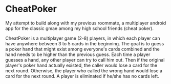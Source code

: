 # CheatPoker
My attempt to build along with my previous roommate, a multiplayer android app for the classic gmae among my high school friends (cheat poker).

CheatPoker is a multiplayer game (2-8) players, in which each player can have anywhere between 3 to 5 cards in the beginning. The goal is to guess a poker hand that might exist among everyone's cards combined and the hand needs to be higher than the previous guess. Each time a player guesses a hand, any other player can try to call him out. Then if the original player's poker hand actually existed, the caller would lose a card for the next round. Otherwise, the player who called the wrong hand would lose a card for the next round. A player is eliminated if he/she has no cards left.
